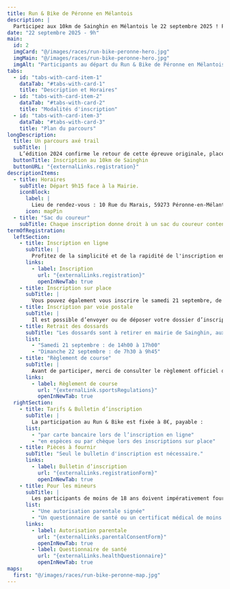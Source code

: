 ```yaml
---
title: Run & Bike de Péronne en Mélantois
description: |
  Participez aux 10km de Sainghin en Mélantois le 22 septembre 2025 ! Parcours nature certifié, échauffement, récompenses, inscription en ligne ou sur place. Tous les détails, horaires et modalités disponibles ici.
date: "22 septembre 2025 - 9h"
main:
  id: 2
  imgCard: "@/images/races/run-bike-peronne-hero.jpg"
  imgMain: "@/images/races/run-bike-peronne-hero.jpg"
  imgAlt: "Participants au départ du Run & Bike de Péronne en Mélantois, au centre du village"
tabs:
  - id: "tabs-with-card-item-1"
    dataTab: "#tabs-with-card-1"
    title: "Description et Horaires"
  - id: "tabs-with-card-item-2"
    dataTab: "#tabs-with-card-2"
    title: "Modalités d'inscription"
  - id: "tabs-with-card-item-3"
    dataTab: "#tabs-with-card-3"
    title: "Plan du parcours"
longDescription:
  title: Un parcours axé trail
  subTitle: |
    L’édition 2024 confirme le retour de cette épreuve originale, placée sous le signe du partage et de la transmission. Composée d’un binôme intergénérationnel, elle associe un coureur adulte (parent, grand frère ou sœur, cousin, proche…) et un jeune cycliste, qui ouvre la voie et joue le rôle de lièvre. Le jeune à vélo guide et encourage le coureur à pied, tout au long d’un parcours adapté et sécurisé à travers le village. Une belle manière de vivre la course autrement : en duo, en famille, et dans une ambiance joyeuse et bienveillante.
  buttonTitle: Inscription au 10km de Sainghin
  buttonURL: "{externalLinks.registration}"
descriptionItems:
  - title: Horaires
    subTitle: Départ 9h15 face à la Mairie.
    iconBlock:
      label: |
        Lieu de rendez-vous : 10 Rue du Marais, 59273 Péronne-en-Mélantois
      icon: mapPin
  - title: "Sac du coureur"
    subTitle: Chaque inscription donne droit à un sac du coureur contenant le dossard et un porte-gourde aux couleurs de l’événement.
termOfRegistration:
  leftSection:
    - title: Inscription en ligne
      subTitle: |
        Profitez de la simplicité et de la rapidité de l'inscription en ligne, accessible jusqu’au samedi 21 septembre à 12h00. Gagnez du temps le jour J en vous inscrivant à l’avance, depuis chez vous.
      links:
        - label: Inscription
          url: "{externalLinks.registration}"
          openInNewTab: true
    - title: Inscription sur place
      subTitle: |
        Vous pouvez également vous inscrire le samedi 21 septembre, de 14h00 à 17h00, directement à la Maison des Associations de Sainghin (210 boulevard du Maréchal Leclerc). Veillez à venir muni des documents requis pour finaliser votre inscription.
    - title: Inscription par voie postale
      subTitle: |
        Il est possible d’envoyer ou de déposer votre dossier d’inscription aux mairies de Sainghin ou de Péronne en Mélantois. Attention : les dossiers doivent être reçus au plus tard le mercredi 18 septembre. Pensez à anticiper les délais postaux.
    - title: Retrait des dossards
      subTitle: "Les dossards sont à retirer en mairie de Sainghin, aux horaires suivants :"
      list:
        - "Samedi 21 septembre : de 14h00 à 17h00"
        - "Dimanche 22 septembre : de 7h30 à 9h45"
    - title: "Règlement de course"
      subTitle: |
        Avant de participer, merci de consulter le règlement officiel de la course, qui précise l’ensemble des modalités de participation, consignes de sécurité, et règles sportives.
      links:
        - label: Règlement de course
          url: "{externalLink.sportsRegulations}"
          openInNewTab: true
  rightSection:
    - title: Tarifs & Bulletin d’inscription
      subTitle: |
        La participation au Run & Bike est fixée à 8€, payable :
      list:
        - "par carte bancaire lors de l’inscription en ligne"
        - "en espèces ou par chèque lors des inscriptions sur place"
    - title: Pièces à fournir
      subTitle: "Seul le bulletin d'inscription est nécessaire."
      links:
        - label: Bulletin d’inscription
          url: "{externalLinks.registrationForm}"
          openInNewTab: true
    - title: Pour les mineurs
      subTitle: |
        Les participants de moins de 18 ans doivent impérativement fournir :
      list:
        - "Une autorisation parentale signée"
        - "Un questionnaire de santé ou un certificat médical de moins de 6 mois"
      links:
        - label: Autorisation parentale
          url: "{externalLinks.parentalConsentForm}"
          openInNewTab: true
        - label: Questionnaire de santé
          url: "{externalLinks.healthQuestionnaire}"
          openInNewTab: true
maps:
  first: "@/images/races/run-bike-peronne-map.jpg"
---
```

